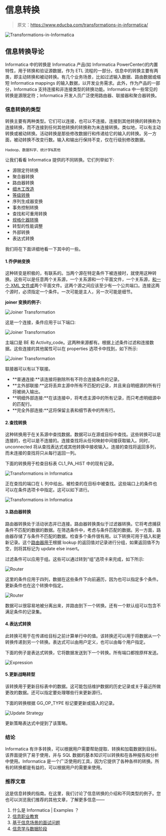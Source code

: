 # 信息转换

> 原文：<https://www.educba.com/transformations-in-informatica/>

![Transformations-in-Informatica](img/6f751936d11702fe840be9321f911ce0.png)



## 信息转换导论

Informatica 中的转换是 Informatica 产品(如 Informatica PowerCenter)的内置特性，用于转换和验证源数据，作为 ETL 流程的一部分。信息中的转换主要有两类，即主动转换和被动转换。有几个业务场景，比如过滤输入数据、路由数据或缩短 Informatica mappings 的输入数据，以开发业务需求。此外，作为产品的一部分，Informatica 支持连接和非连接类型的转换功能。Informatica 中一些常见的转换是源限定符；Informatica 开发人员广泛使用路由器、联接器和聚合器转换。

### 信息转换的类型

转换主要有两种类型。它们可以连接，也可以不连接。连接到其他转换的转换称为连接转换，而不连接到任何其他转换的转换称为未连接转换。类似地，可以有主动转换或被动转换。活动转换是那些修改数据行和传递给它的输入的转换。另一方面，被动转换不改变行数。输入和输出行保持不变，仅在行级别修改数据。

<small>Hadoop、数据科学、统计学&其他</small>

让我们看看 Informatica 提供的不同转换。它们列举如下:

*   源限定符转换
*   聚合器转换
*   路由器转换
*   [细木工改造](https://www.educba.com/joiner-transformation-in-informatica/)
*   [等级转换](https://www.educba.com/rank-transformation-in-informatica/)
*   序列生成器变换
*   事务控制转换
*   查找和可重用转换
*   [规格化器转换](https://www.educba.com/normalizer-transformation-in-informatica/)
*   转型的性能调整
*   外部转换
*   表达式转换

我们将在下面详细地看一下其中的一些。

#### 1.乔伊纳变换

这种转变是积极的，有联系的。当两个源在特定条件下被连接时，就使用这种转换。这些可以是任意两个关系源，一个关系源和一个平面文件，一个关系源，[和一个 XML 文件或](https://www.educba.com/what-is-xml/)两个平面文件。这两个源之间应该至少有一个公共端口。连接这两个源时，必须指定一个条件。一次可能是主人，另一次可能是细节。

**joiner 变换的例子:**

![ Joiner Transformation](img/f18fcf696e843e30fb6400bf7ed29adf.png)



这是一个连接，条件应用于以下端口:

![ Joiner Transformation](img/29790c9c4fabc419fe582a5c5b731f5c.png)



主端口是 BE 和 Activity_code。这两种来源都有。根据上述条件过滤和连接数据。这些连接的其他属性可以在 properties 选项卡中找到，如下所示:

![ Joiner Transformation](img/a3eb4387eb83b6ae359d0da827cb7a48.png)



联接器可以有以下联接。

*   **普通连接:**该连接将删除所有不符合连接条件的记录。
*   **主外部联接:**这将丢弃主源中所有不匹配的记录，并且来自明细源的所有行将被纳入输出。
*   **明细外部连接:**在该连接中，将考虑主源中的所有记录，而只考虑明细源中的匹配行。
*   **完全外部连接:**这将保留主表和细节表中的所有行。

#### 2.查找转换

这种转换用于在关系源中查找数据。数据可以在源或目标中查找。这些转换可以是连接的，也可以是不连接的。连接查找将从任何映射中间接获取输入。同时，unconnected 将从查找表达式或其他转换中接收输入。连接的查找将返回多列，而未连接的查找将只从每行返回一列。

下面的转换用于检查目标表 CL1_PA_HIST 中的现有记录。

![Transformations in Informatica](img/8da3d0f764001de5b42696de8be5d216.png)



正在查找的端口在 L 列中给出。被检查的在目标中被查找。这些端口上的条件也可以在条件选项卡中指定。这可以如下进行。

![Transformations in Informatica](img/d4ea67d1005b7b3ab0a261fc5940ea72.png)



#### 3.路由器转换

路由器转换处于活动状态并已连接。路由器转换类似于过滤器转换。它将考虑捕获条件不匹配的数据的数据。在筛选条件中，考虑与条件匹配的数据。另一方面，路由器存储了与条件不匹配的数据。检查多个条件很有用。以下转换可用于插入和更新记录。这个[路由器用于](https://www.educba.com/what-is-router/)根据 lookup 的返回值对记录进行分组，如果返回值不为空，则将其标记为 update else insert。

过滤条件可以应用于组。这些可以通过转到“组”选项卡来完成，如下所示:

![ Router](img/d95f9704daf89d0ae2ec9c429e46047a.png)



这里的条件应用于四列，数据在这些条件下向前遍历，因为也可以指定多个条件。更新条件也在这个转换中指定。

![ Router](img/2af78f6d605cc7f8e0a8502a3dcde628.png)



数据可以很容易地被分离出来，并路由到下一个转换。还有一个默认组可以包含不满足条件的记录集。

#### 4.表达式转换

此转换可用于在传递给目标之前计算单行中的值。该转换还可以用于将数据从一个转换传递到另一个转换。表达式可以由用户定义，也可以由每个用户指定。

下面的例子是表达式转换，它将数据发送到下一个转换。所有端口都按原样发送。

![Expression](img/4fcfd764473fef0ae3eb6356f05bbce9.png)



#### 5.更新战略转型

该转换用于更新目标表中的数据。这可能包括维护数据的历史记录或关于最近所做更改的数据。还可以指定要处理哪些行来更新源行。

下面的转换根据 GG_OP_TYPE 标记要更新或插入的记录。

![ Update Strategy](img/044aef148d93c9a972bfbbedfe367296.png)



更新策略表达式中提到了该策略。

### 结论

Informatica 有许多转换，可以根据用户需要帮助提取、转换和加载数据到目标。该界面提供了易于使用，并与 SQL 数据的基本知识可以转换和在各种报告和分析中使用。Informatica 是一个广泛使用的工具，因为它提供了各种各样的转换。所有的转换都是有益的，可以根据用户的需要来使用。

### 推荐文章

这是信息转换的指南。在这里，我们讨论了信息转换的介绍和不同类型的例子。您也可以浏览我们推荐的其他文章，了解更多信息——

1.  什么是 Informatica | Examples ？
2.  [信息职业教育](https://www.educba.com/careers-in-informatica/)
3.  [基于信息场景的面试问题](https://www.educba.com/informatica-scenario-based-interview-questions/)
4.  [信息学与数据阶段](https://www.educba.com/informatica-vs-datastage/)






